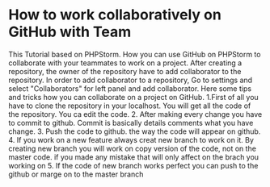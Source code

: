 # How to work collaboratively on GitHub with Team
This Tutorial based on PHPStorm. How you can use GitHub on PHPStorm to collaborate with your teammates to work on a project.
After creating a repository, the owner of the repository have to add collaborator to the repository. In order to add collaborator to a repository, Go to settings and select "Collaborators" for left panel and add collaborator.
Here some tips and tricks how you can collaborate on a project on GitHub.
1.First of all you have to clone the repository in your localhost. You will get all the code of the repository. You ca edit the code.
2. After making every change you have to commit to github. Commit is basically details comments what you have change.
3. Push the code to github. the way the code will appear on github.
4. If you work on a new feature always creat new branch to work on it. By creating new branch you will work on copy version of the code, not on the master code. if you made any mistake that will only affect on the brach you working on
5. If the code of new branch works perfect you can push to the github or marge on to the master branch
 